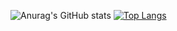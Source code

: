 ![Anurag's GitHub stats](https://github-readme-stats.vercel.app/api?username=roger-sato&count_private=true&theme=dracula)
[![Top Langs](https://github-readme-stats.vercel.app/api/top-langs/?username=roger-sato)](https://github.com/anuraghazra/github-readme-stats)
